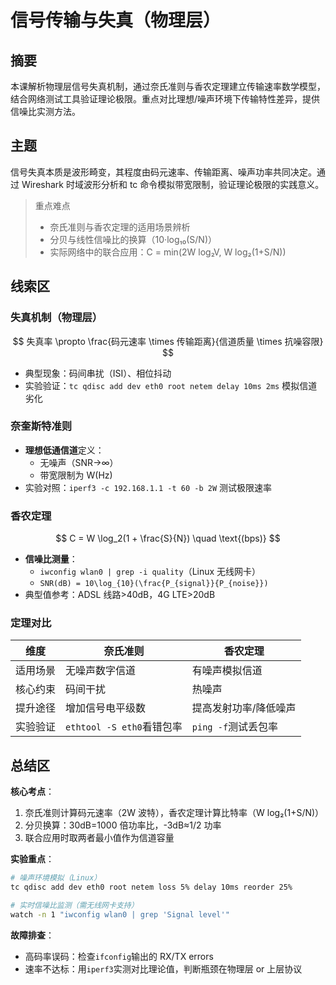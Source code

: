 # 信号传输与失真（物理层）

## 摘要

本课解析物理层信号失真机制，通过奈氏准则与香农定理建立传输速率数学模型，结合网络测试工具验证理论极限。重点对比理想/噪声环境下传输特性差异，提供信噪比实测方法。

## 主题

信号失真本质是波形畸变，其程度由码元速率、传输距离、噪声功率共同决定。通过 Wireshark 时域波形分析和 tc 命令模拟带宽限制，验证理论极限的实践意义。

> 重点难点
>
> - 奈氏准则与香农定理的适用场景辨析
> - 分贝与线性信噪比的换算（10·log₁₀(S/N)）
> - 实际网络中的联合应用：C = min(2W log₂V, W log₂(1+S/N))

## 线索区

### 失真机制（物理层）

$$
失真率 \propto \frac{码元速率 \times 传输距离}{信道质量 \times 抗噪容限}
$$

- 典型现象：码间串扰（ISI）、相位抖动
- 实验验证：`tc qdisc add dev eth0 root netem delay 10ms 2ms` 模拟信道劣化

### 奈奎斯特准则

- **理想低通信道**定义：
  - 无噪声（SNR→∞）
  - 带宽限制为 W(Hz)
- 实验对照：`iperf3 -c 192.168.1.1 -t 60 -b 2W` 测试极限速率

### 香农定理

$$
C = W \log_2(1 + \frac{S}{N}) \quad \text{(bps)}
$$

- **信噪比测量**：
  - `iwconfig wlan0 | grep -i quality`（Linux 无线网卡）
  - `SNR(dB) = 10\log_{10}(\frac{P_{signal}}{P_{noise}})`
- 典型值参考：ADSL 线路>40dB，4G LTE>20dB

### 定理对比

| 维度     | 奈氏准则                  | 香农定理              |
| -------- | ------------------------- | --------------------- |
| 适用场景 | 无噪声数字信道            | 有噪声模拟信道        |
| 核心约束 | 码间干扰                  | 热噪声                |
| 提升途径 | 增加信号电平级数          | 提高发射功率/降低噪声 |
| 实验验证 | `ethtool -S eth0`看错包率 | `ping -f`测试丢包率   |

## 总结区

**核心考点**：

1. 奈氏准则计算码元速率（2W 波特），香农定理计算比特率（W log₂(1+S/N)）
2. 分贝换算：30dB=1000 倍功率比，-3dB≈1/2 功率
3. 联合应用时取两者最小值作为信道容量

**实验重点**：

```bash
# 噪声环境模拟（Linux）
tc qdisc add dev eth0 root netem loss 5% delay 10ms reorder 25%

# 实时信噪比监测（需无线网卡支持）
watch -n 1 "iwconfig wlan0 | grep 'Signal level'"
```

**故障排查**：

- 高码率误码：检查`ifconfig`输出的 RX/TX errors
- 速率不达标：用`iperf3`实测对比理论值，判断瓶颈在物理层 or 上层协议
